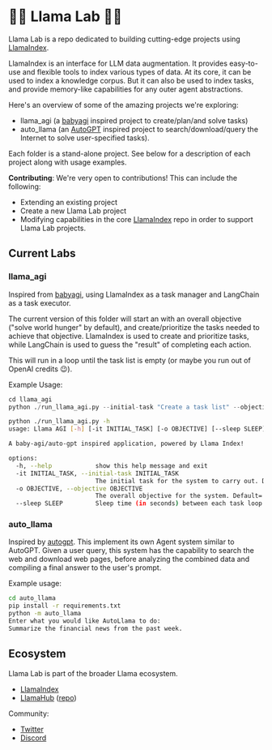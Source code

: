 # 🦙🧪  Llama Lab 🧬🦙

Llama Lab is a repo dedicated to building cutting-edge projects using [LlamaIndex](https://github.com/jerryjliu/llama_index). 

LlamaIndex is an interface for LLM data augmentation. It provides easy-to-use and flexible tools to index
various types of data. At its core, it can be used to index a knowledge corpus. But it can also be used
to index tasks, and provide memory-like capabilities for any outer agent abstractions.

Here's an overview of some of the amazing projects we're exploring:
- llama_agi (a [babyagi](https://github.com/yoheinakajima/babyagi) inspired project to create/plan/and solve tasks)
- auto_llama (an [AutoGPT](https://github.com/Significant-Gravitas/Auto-GPT) inspired project to search/download/query the Internet to solve user-specified tasks).

Each folder is a stand-alone project. See below for a description of each project along with usage examples.

**Contributing**: We're very open to contributions! This can include the following:
- Extending an existing project
- Create a new Llama Lab project
- Modifying capabilities in the core [LlamaIndex](https://github.com/jerryjliu/llama_index) repo in order to support Llama Lab projects.


## Current Labs

### llama_agi

Inspired from [babyagi](https://github.com/yoheinakajima/babyagi), using LlamaIndex as a task manager and LangChain as a task executor.

The current version of this folder will start an with an overall objective ("solve world hunger" by default), and create/prioritize the tasks needed to achieve that objective. LlamaIndex is used to create and prioritize tasks, while LangChain is used to guess the "result" of completing each action.

This will run in a loop until the task list is empty (or maybe you run out of OpenAI credits 😉).

Example Usage:

```python
cd llama_agi
python ./run_llama_agi.py --initial-task "Create a task list" --objective "Solve world hunger" --sleep 2
```

```bash
python ./run_llama_agi.py -h
usage: Llama AGI [-h] [-it INITIAL_TASK] [-o OBJECTIVE] [--sleep SLEEP]

A baby-agi/auto-gpt inspired application, powered by Llama Index!

options:
  -h, --help            show this help message and exit
  -it INITIAL_TASK, --initial-task INITIAL_TASK
                        The initial task for the system to carry out. Default='Create a list of tasks'
  -o OBJECTIVE, --objective OBJECTIVE
                        The overall objective for the system. Default='Solve World Hunger'
  --sleep SLEEP         Sleep time (in seconds) between each task loop. Default=2
```
### auto_llama

Inspired by [autogpt](https://github.com/Significant-Gravitas/Auto-GPT). This implement its own Agent system similar to AutoGPT. 
Given a user query, this system has the capability to search the web and download web pages, before analyzing the combined data and compiling a final answer to the user's prompt.

Example usage:

```bash
cd auto_llama
pip install -r requirements.txt
python -m auto_llama
Enter what you would like AutoLlama to do:
Summarize the financial news from the past week.

```

## Ecosystem

Llama Lab is part of the broader Llama ecosystem.
- [LlamaIndex](https://github.com/jerryjliu/llama_index)
- [LlamaHub](https://llamahub.ai/) ([repo](https://github.com/emptycrown/llama-hub))

Community:
- [Twitter](https://twitter.com/gpt_index)
- [Discord](https://t.co/3ktq3zzYII)